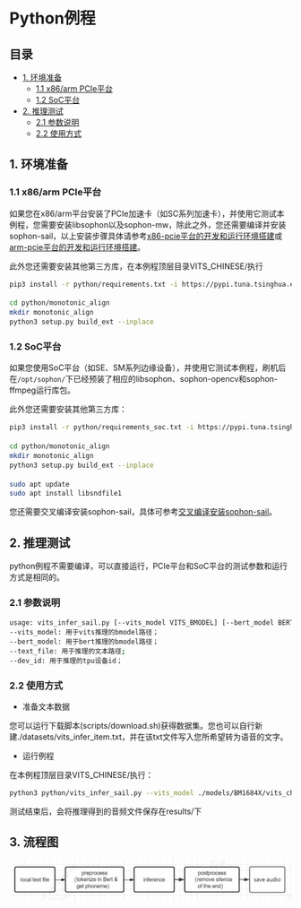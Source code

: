 # Python例程

## 目录

* [1. 环境准备](#1-环境准备)
    * [1.1 x86/arm PCIe平台](#11-x86arm-pcie平台)
    * [1.2 SoC平台](#12-soc平台)
* [2. 推理测试](#2-推理测试)
    * [2.1 参数说明](#21-参数说明)
    * [2.2 使用方式](#22-使用方式)

## 1. 环境准备
### 1.1 x86/arm PCIe平台

如果您在x86/arm平台安装了PCIe加速卡（如SC系列加速卡），并使用它测试本例程，您需要安装libsophon以及sophon-mw，除此之外，您还需要编译并安装sophon-sail，以上安装步骤具体请参考[x86-pcie平台的开发和运行环境搭建](../../../docs/Environment_Install_Guide.md#3-x86-pcie平台的开发和运行环境搭建)或[arm-pcie平台的开发和运行环境搭建](../../../docs/Environment_Install_Guide.md#5-arm-pcie平台的开发和运行环境搭建)。

此外您还需要安装其他第三方库，在本例程顶层目录VITS_CHINESE/执行
```bash
pip3 install -r python/requirements.txt -i https://pypi.tuna.tsinghua.edu.cn/simple

cd python/monotonic_align
mkdir monotonic_align
python3 setup.py build_ext --inplace
```


### 1.2 SoC平台

如果您使用SoC平台（如SE、SM系列边缘设备），并使用它测试本例程，刷机后在`/opt/sophon/`下已经预装了相应的libsophon、sophon-opencv和sophon-ffmpeg运行库包。

此外您还需要安装其他第三方库：
```bash
pip3 install -r python/requirements_soc.txt -i https://pypi.tuna.tsinghua.edu.cn/simple

cd python/monotonic_align
mkdir monotonic_align
python3 setup.py build_ext --inplace

sudo apt update
sudo apt install libsndfile1
```

您还需要交叉编译安装sophon-sail，具体可参考[交叉编译安装sophon-sail](../../../docs/Environment_Install_Guide.md#42-交叉编译安装sophon-sail)。


## 2. 推理测试
python例程不需要编译，可以直接运行，PCIe平台和SoC平台的测试参数和运行方式是相同的。
### 2.1 参数说明

```bash
usage: vits_infer_sail.py [--vits_model VITS_BMODEL] [--bert_model BERT_BMODEL] [--text_file *.txt] [--dev_id DEV_ID]
--vits_model: 用于vits推理的bmodel路径；
--bert_model: 用于bert推理的bmodel路径；
--text_file: 用于推理的文本路径;
--dev_id: 用于推理的tpu设备id；
```

### 2.2 使用方式
- 准备文本数据

您可以运行下载脚本(scripts/download.sh)获得数据集。您也可以自行新建./datasets/vits_infer_item.txt，并在该txt文件写入您所希望转为语音的文字。
- 运行例程

在本例程顶层目录VITS_CHINESE/执行：
```bash
python3 python/vits_infer_sail.py --vits_model ./models/BM1684X/vits_chinese_f16.bmodel --bert_model  ./models/BM1684X/bert_f16_1core.bmodel --text_file ./datasets/vits_infer_item.txt --dev_id 0
```
测试结束后，会将推理得到的音频文件保存在results/下

## 3. 流程图
![alt text](image.png)

